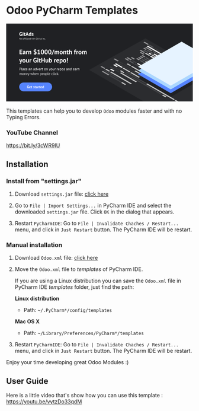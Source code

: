 # Odoo PyCharm Templates

[![Ad](ads/720X300-2.png)](https://images.gitads.io/odoo-pycharm-templates)



This templates can help you to develop `Odoo` modules faster and with no Typing Errors.

### YouTube Channel
https://bit.ly/3cWR9IU

## Installation

### Install from "settings.jar"

1. Download `settings.jar` file: [click here](https://github.com/mohamedmagdy/odoo-pycharm-templates/raw/master/settings.jar)

1. Go to `File | Import Settings...` in PyCharm IDE and select the downloaded `settings.jar` file. Click `OK` in the dialog that appears.

1. Restart `PyCharmIDE`: Go to `File | Invalidate Chaches / Restart...` menu, and click in `Just Restart` button. The PyCharm IDE will be restart.

### Manual installation

1. Download `Odoo.xml` file: [click here](https://github.com/mohamedmagdy/odoo-pycharm-templates/raw/master/Odoo.xml)

1. Move the `Odoo.xml` file to *templates* of PyCharm IDE.

    If you are using a Linux distribution you can save the `Odoo.xml` file in PyCharm IDE *templates* folder, just find the path:

    **Linux distribution**
    * Path: `~/.PyCharm*/config/templates`

    **Mac OS X**
    * Path: `~/Library/Preferences/PyCharm*/templates`

1. Restart `PyCharmIDE`: Go to `File | Invalidate Chaches / Restart...` menu, and click in `Just Restart` button. The PyCharm IDE will be restart.

Enjoy your time developing great Odoo Modules :)

## User Guide

Here is a little video that's show how you can use this template : https://youtu.be/vytzDo33qdM
